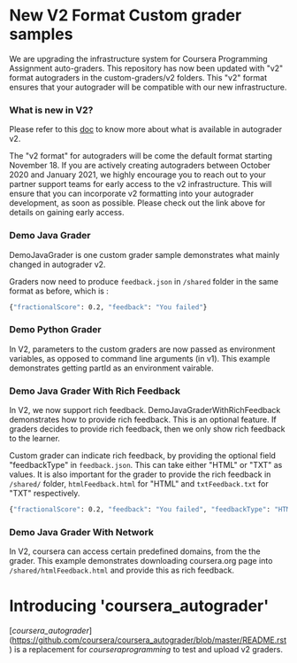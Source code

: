 # New V2 Format Custom grader samples

We are upgrading the infrastructure system for Coursera Programming Assignment auto-graders. This repository has now been updated with "v2" format autograders in the custom-graders/v2 folders. This "v2" format ensures that your autograder will be compatible with our new infrastructure.

### What is new in V2?
Please refer to this [doc](https://docs.google.com/document/d/1pC6nvQbgVGoQ1LUoKKfxc-Hi4NkhhlnKKG_Wnydu5p8/) to know more about what is available in autograder v2.

The "v2 format" for autograders will be come the default format starting November 18. If you are actively creating autograders between October 2020 and January 2021, we highly encourage you to reach out to your partner support teams for early access to the v2 infrastructure. This will ensure that you can incorporate v2 formatting into your autograder development, as soon as possible. Please check out the link above for details on gaining early access.

### Demo Java Grader

DemoJavaGrader is one custom grader sample demonstrates what mainly changed in autograder v2.

Graders now need to produce ``feedback.json`` in ``/shared`` folder in the same format as before, which is : 
```sh
{"fractionalScore": 0.2, "feedback": "You failed"}
```
### Demo Python Grader

In V2, parameters to the custom graders are now passed as environment variables, as opposed to command line arguments (in v1). This example demonstrates getting partId as an environment vairable.

### Demo Java Grader With Rich Feedback

In V2, we now support rich feedback. DemoJavaGraderWithRichFeedback demonstrates how to provide rich feedback. This is an optional feature. If graders decides to provide rich feedback, then we only show rich feedback to the learner.

Custom grader can indicate rich feedback, by providing the optional field "feedbackType" in ``feedback.json``. This can take either "HTML" or "TXT" as values. It is also important for the grader to provide the rich feedback in ``/shared/`` folder, ``htmlFeedback.html`` for "HTML" and ``txtFeedback.txt`` for "TXT" respectively.

```sh
{"fractionalScore": 0.2, "feedback": "You failed", "feedbackType": "HTML"}
```

### Demo Java Grader With Network

In V2, coursera can access certain predefined domains, from the the grader. This example demonstrates downloading coursera.org page into ``/shared/htmlFeedback.html`` and provide this as rich feedback. 


# Introducing 'coursera_autograder'

[*coursera_autograder*] (https://github.com/coursera/coursera_autograder/blob/master/README.rst) is a replacement for *courseraprogramming* to test and upload v2 graders.

